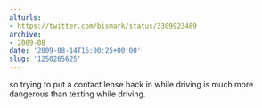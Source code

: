 ```yaml
---
alturls:
- https://twitter.com/bismark/status/3309923489
archive:
- 2009-08
date: '2009-08-14T16:00:25+00:00'
slug: '1250265625'
---
```


so trying to put a contact lense back in while driving is much more dangerous than texting while driving.

